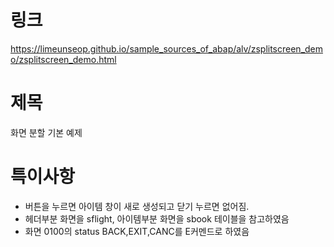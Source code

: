 # 링크

https://limeunseop.github.io/sample_sources_of_abap/alv/zsplitscreen_demo/zsplitscreen_demo.html

# 제목

화면 분할 기본 예제

# 특이사항

- 버튼을 누르면 아이템 창이 새로 생성되고 닫기 누르면 없어짐.
- 헤더부분 화면을 sflight, 아이템부분 화면을 sbook 테이블을 참고하였음
- 화면 0100의 status BACK,EXIT,CANC를 E커멘드로 하였음
